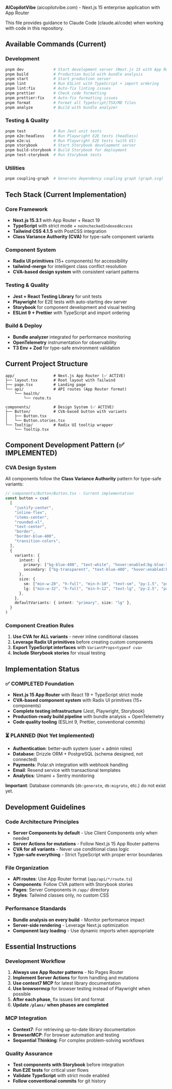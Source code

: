 **AICopilotVibe** (aicopilotvibe.com) - Next.js 15 enterprise application with App Router

This file provides guidance to Claude Code (claude.ai/code) when working with code in this repository.

## Available Commands (Current)

### Development

```bash
pnpm dev             # Start development server (Next.js 15 with App Router + Turbo)
pnpm build           # Production build with bundle analysis
pnpm start           # Start production server
pnpm lint            # Run ESLint with TypeScript + import ordering
pnpm lint:fix        # Auto-fix linting issues
pnpm prettier        # Check code formatting
pnpm prettier:fix    # Auto-fix formatting issues
pnpm format          # Format all TypeScript/TSX/MD files
pnpm analyze         # Build with bundle analyzer
```

### Testing & Quality

```bash
pnpm test            # Run Jest unit tests
pnpm e2e:headless    # Run Playwright E2E tests (headless)
pnpm e2e:ui          # Run Playwright E2E tests (with UI)
pnpm storybook       # Start Storybook development server
pnpm build-storybook # Build Storybook for deployment
pnpm test-storybook  # Run Storybook tests
```

### Utilities

```bash
pnpm coupling-graph  # Generate dependency coupling graph (graph.svg)
```

## Tech Stack (Current Implementation)

### Core Framework

- **Next.js 15.3.1** with App Router + React 19
- **TypeScript** with strict mode + `noUncheckedIndexedAccess`
- **Tailwind CSS 4.1.5** with PostCSS integration
- **Class Variance Authority (CVA)** for type-safe component variants

### Component System

- **Radix UI primitives** (15+ components) for accessibility
- **tailwind-merge** for intelligent class conflict resolution
- **CVA-based design system** with consistent variant patterns

### Testing & Quality

- **Jest + React Testing Library** for unit tests
- **Playwright** for E2E tests with auto-starting dev server
- **Storybook** for component development and visual testing
- **ESLint 9 + Prettier** with TypeScript and import ordering

### Build & Deploy

- **Bundle analyzer** integrated for performance monitoring
- **OpenTelemetry** instrumentation for observability
- **T3 Env + Zod** for type-safe environment validation

## Current Project Structure

```
app/                 # Next.js App Router (✅ ACTIVE)
├── layout.tsx       # Root layout with Tailwind
├── page.tsx         # Landing page
└── api/             # API routes (App Router format)
    └── health/
        └── route.ts

components/          # Design System (✅ ACTIVE)
├── Button/          # CVA-based button with variants
│   ├── Button.tsx
│   └── Button.stories.tsx
└── Tooltip/         # Radix UI tooltip wrapper
    └── Tooltip.tsx
```

## Component Development Pattern (✅ IMPLEMENTED)

### CVA Design System

All components follow the **Class Variance Authority** pattern for type-safe variants:

```typescript
// components/Button/Button.tsx - Current implementation
const button = cva(
  [
    "justify-center",
    "inline-flex",
    "items-center",
    "rounded-xl",
    "text-center",
    "border",
    "border-blue-400",
    "transition-colors",
  ],
  {
    variants: {
      intent: {
        primary: ["bg-blue-400", "text-white", "hover:enabled:bg-blue-700"],
        secondary: ["bg-transparent", "text-blue-400", "hover:enabled:bg-blue-400"],
      },
      size: {
        sm: ["min-w-20", "h-full", "min-h-10", "text-sm", "py-1.5", "px-4"],
        lg: ["min-w-32", "h-full", "min-h-12", "text-lg", "py-2.5", "px-6"],
      },
    },
    defaultVariants: { intent: "primary", size: "lg" },
  }
)
```

### Component Creation Rules

1. **Use CVA for ALL variants** - never inline conditional classes
2. **Leverage Radix UI primitives** before creating custom components
3. **Export TypeScript interfaces** with `VariantProps<typeof cva>`
4. **Include Storybook stories** for visual testing

## Implementation Status

### ✅ COMPLETED Foundation

- **Next.js 15 App Router** with React 19 + TypeScript strict mode
- **CVA-based component system** with Radix UI primitives (15+ components)
- **Complete testing infrastructure** (Jest, Playwright, Storybook)
- **Production-ready build pipeline** with bundle analysis + OpenTelemetry
- **Code quality tooling** (ESLint 9, Prettier, conventional commits)

### ⏳ PLANNED (Not Yet Implemented)

- **Authentication**: better-auth system (user + admin roles)
- **Database**: Drizzle ORM + PostgreSQL (schema designed, not connected)
- **Payments**: Polar.sh integration with webhook handling
- **Email**: Resend service with transactional templates
- **Analytics**: Umami + Sentry monitoring

**Important**: Database commands (`db:generate`, `db:migrate`, etc.) do not exist yet.

## Development Guidelines

### Code Architecture Principles

- **Server Components by default** - Use Client Components only when needed
- **Server Actions for mutations** - Follow Next.js 15 App Router patterns
- **CVA for all variants** - Never use conditional class logic
- **Type-safe everything** - Strict TypeScript with proper error boundaries

### File Organization

- **API routes**: Use App Router format (`app/api/*/route.ts`)
- **Components**: Follow CVA pattern with Storybook stories
- **Pages**: Server Components in `/app/` directory
- **Styles**: Tailwind classes only, no custom CSS

### Performance Standards

- **Bundle analysis on every build** - Monitor performance impact
- **Server-side rendering** - Leverage Next.js optimization
- **Component lazy loading** - Use dynamic imports when appropriate

## Essential Instructions

### Development Workflow

1. **Always use App Router patterns** - No Pages Router
2. **Implement Server Actions** for form handling and mutations
3. **Use context7 MCP** for latest library documentation
4. **Use browsermcp** for browser testing instead of Playwright when possible
5. **After each phase**, fix issues lint and format
6. **Update `/plans/` when phases are completed**

### MCP Integration

- **Context7**: For retrieving up-to-date library documentation
- **BrowserMCP**: For browser automation and testing
- **Sequential Thinking**: For complex problem-solving workflows

### Quality Assurance

- **Test components with Storybook** before integration
- **Run E2E tests** for critical user flows
- **Validate TypeScript** with strict mode enabled
- **Follow conventional commits** for git history
